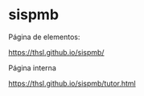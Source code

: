 # sispmb

Página de elementos:

https://thsl.github.io/sispmb/

Página interna

https://thsl.github.io/sispmb/tutor.html
